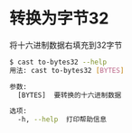 # 转换为字节32

将十六进制数据右填充到32字节

```bash
$ cast to-bytes32 --help
用法: cast to-bytes32 [BYTES]

参数:
  [BYTES]  要转换的十六进制数据

选项:
  -h, --help  打印帮助信息
```